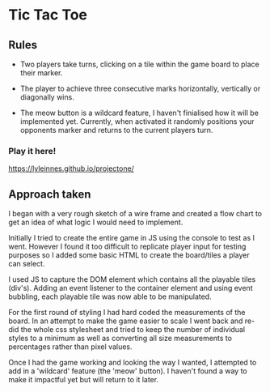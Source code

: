 # Tic Tac Toe 

## Rules

* Two players take turns, clicking on a tile within the game board to place their marker.

* The player to achieve three consecutive marks horizontally, vertically or diagonally wins.

* The meow button is a wildcard feature, I haven't finialised how it will be implemented yet. Currently, when activated it randomly positions your opponents marker and returns to the current players turn. 

### Play it here!

https://lyleinnes.github.io/projectone/



## Approach taken

I began with a very rough sketch of a wire frame and created a flow chart to get an idea of what logic I would need to implement.

Initially I tried to create the entire game in JS using the console to test as I went. However I found it too difficult to replicate player input for testing purposes so I added some basic HTML to create the board/tiles a player can select.

I used JS to capture the DOM element which contains all the playable tiles (div's). Adding an event listener to the container element and using event bubbling, each playable tile was now able to be manipulated.

For the first round of styling I had hard coded the measurements of the board. In an attempt to make the game easier to scale I went back and re-did the whole css stylesheet and tried to keep the number of individual styles to a minimum as well as converting all size measurements to percentages rather than pixel values.

Once I had the game working and looking the way I wanted, I attempted to add in a 'wildcard' feature (the 'meow' button). I haven't found a way to make it impactful yet but will return to it later.